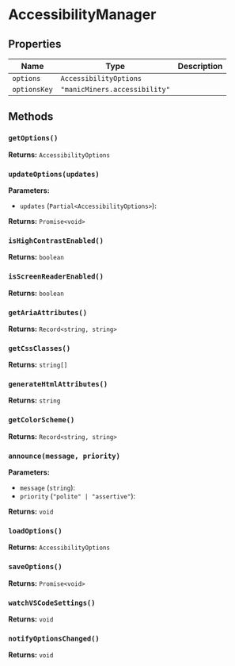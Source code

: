 # AccessibilityManager

## Properties

| Name | Type | Description |
|------|------|-------------|
| `options` | `AccessibilityOptions` |  |
| `optionsKey` | `"manicMiners.accessibility"` |  |

## Methods

### `getOptions()`

**Returns:** `AccessibilityOptions`

### `updateOptions(updates)`

**Parameters:**

- `updates` (`Partial<AccessibilityOptions>`): 

**Returns:** `Promise<void>`

### `isHighContrastEnabled()`

**Returns:** `boolean`

### `isScreenReaderEnabled()`

**Returns:** `boolean`

### `getAriaAttributes()`

**Returns:** `Record<string, string>`

### `getCssClasses()`

**Returns:** `string[]`

### `generateHtmlAttributes()`

**Returns:** `string`

### `getColorScheme()`

**Returns:** `Record<string, string>`

### `announce(message, priority)`

**Parameters:**

- `message` (`string`): 
- `priority` (`"polite" | "assertive"`): 

**Returns:** `void`

### `loadOptions()`

**Returns:** `AccessibilityOptions`

### `saveOptions()`

**Returns:** `Promise<void>`

### `watchVSCodeSettings()`

**Returns:** `void`

### `notifyOptionsChanged()`

**Returns:** `void`

